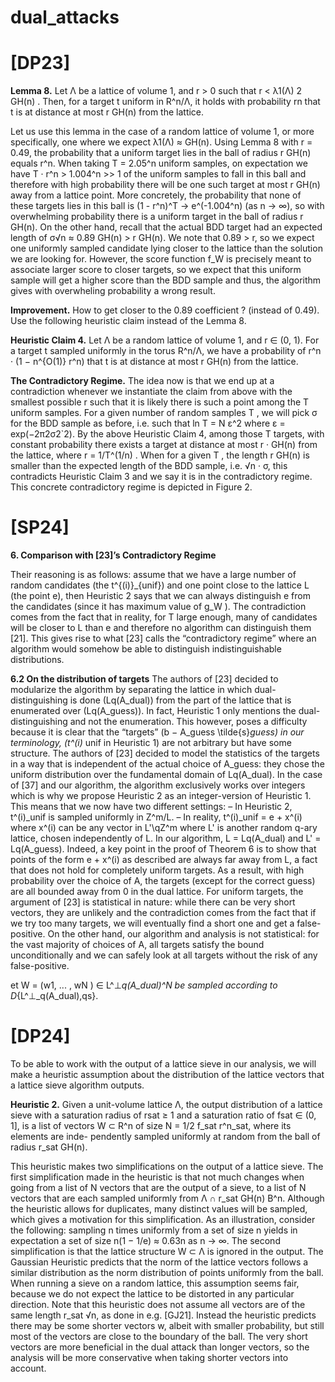 # dual_attacks


# [DP23]


**Lemma 8.** Let Λ be a lattice of volume 1, and r > 0 such that r < λ1(Λ)
2 GH(n) .
Then, for a target t uniform in R^n/Λ, it holds with probability rn that t is at
distance at most r GH(n) from the lattice.

Let us use this lemma in the case of a random lattice of volume 1, or more
specifically, one where we expect λ1(Λ) ≈ GH(n). Using Lemma 8 with r = 0.49,
the probability that a uniform target lies in the ball of radius r GH(n) equals
r^n. When taking T = 2.05^n uniform samples, on expectation we have T · r^n >
1.004^n >> 1 of the uniform samples to fall in this ball and therefore with high 
probability there will be one such target at most r GH(n) away from a lattice
point. More concretely, the probability that none of these targets lies in this ball
is (1 - r^n)^T → e^(-1.004^n)
(as n → ∞), so with overwhelming probability there is
a uniform target in the ball of radius r GH(n).
On the other hand, recall that the actual BDD target had an expected length
of σ√n ≈ 0.89 GH(n) > r GH(n). We note that 0.89 > r, so we expect one
uniformly sampled candidate lying closer to the lattice than the solution we are
looking for. However, the score function f_W is precisely meant to associate larger
score to closer targets, so we expect that this uniform sample will get a higher
score than the BDD sample and thus, the algorithm gives with overwheling
probability a wrong result.


**Improvement.**  How to get closer to the 0.89 coefficient ? (instead of 0.49). Use the 
following heuristic claim instead of the Lemma 8.

**Heuristic Claim 4.** Let Λ be a random lattice of volume 1, and r ∈ (0, 1).
For a target t sampled uniformly in the torus R^n/Λ, we have a probability of
r^n · (1 − n^{O(1)} r^n) that t is at distance at most r GH(n) from the lattice.

**The Contradictory Regime.** The idea now is that we end up at a contradiction whenever
we instantiate the claim from above with the smallest possible r such that it is
likely there is such a point among the T uniform samples.
For a given number of random samples T , we will pick σ for the BDD sample
as before, i.e. such that ln T = N ε^2 where ε = exp(−2π2σ2`2). By the above
Heuristic Claim 4, among those T targets, with constant probability there exists
a target at distance at most r · GH(n) from the lattice, where r = 1/T^(1/n) . When
for a given T , the length r GH(n) is smaller than the expected length of the
BDD sample, i.e. √n · σ, this contradicts Heuristic Claim 3 and we say it is
in the contradictory regime. This concrete contradictory regime is depicted in
Figure 2.




# [SP24]

**6. Comparison with [23]’s Contradictory Regime**

Their reasoning is as follows: assume that we have a large number of random
candidates (the t^{(i)}_{unif}) and one point close to the lattice L (the point e), 
then Heuristic 2 says that we can always distinguish e from the candidates (since
it has maximum value of g_W ). The contradiction comes from the fact that in
reality, for T large enough, many of candidates will be closer to L than e and
therefore no algorithm can distinguish them [21]. This gives rise to what [23]
calls the “contradictory regime” where an algorithm would somehow be able to
distinguish indistinguishable distributions.


**6.2 On the distribution of targets**
The authors of [23] decided to modularize the algorithm by separating the lattice
in which dual-distinguishing is done (Lq(A_dual)) from the part of the lattice
that is enumerated over (Lq(A_guess)). In fact, Heuristic 1 only mentions the
dual-distinguishing and not the enumeration. This however, poses a difficulty
because it is clear that the “targets” (b − A_guess \tilde{s}_guess) in our terminology, (t^(i)_
unif in Heuristic 1) are not arbitrary but have some structure.
The authors of [23] decided to model the statistics of the targets in a way that
is independent of the actual choice of A_guess: they chose the uniform distribution
over the fundamental domain of Lq(A_dual). In the case of [37] and our algorithm,
the algorithm exclusively works over integers which is why we propose Heuristic 2
as an integer-version of Heuristic 1. This means that we now have two different
settings:
– In Heuristic 2, t^(i)_unif is sampled uniformly in Z^m/L.
– In reality, t^(i)_unif = e + x^(i) where x^(i) can be any vector in L'\qZ^m where L'
is another random q-ary lattice, chosen independently of L. In our algorithm,
L = Lq(A_dual) and L' = Lq(A_guess).
Indeed, a key point in the proof of Theorem 6 is to show that points of the form
e + x^(i) as described are always far away from L, a fact that does not hold for
completely uniform targets. As a result, with high probability over the choice of
A, the targets (except for the correct guess) are all bounded away from 0 in the
dual lattice. For uniform targets, the argument of [23] is statistical in nature:
while there can be very short vectors, they are unlikely and the contradiction
comes from the fact that if we try too many targets, we will eventually find
a short one and get a false-positive. On the other hand, our algorithm and
analysis is not statistical: for the vast majority of choices of A, all targets satisfy
the bound unconditionally and we can safely look at all targets without the risk
of any false-positive.



et W = (w1, ... , wN ) ∈ L^⊥_q(A_dual)^N be sampled
according to D_{L^⊥_q(A_dual),qs}.






# [DP24]

To be able to work with the output of a lattice sieve in our analysis, we will
make a heuristic assumption about the distribution of the lattice vectors that a
lattice sieve algorithm outputs.

**Heuristic 2.** Given a unit-volume lattice Λ, the output distribution of a lattice
sieve with a saturation radius of rsat ≥ 1 and a saturation ratio of fsat ∈ (0, 1],
is a list of vectors W ⊂ R^n of size N = 1/2 f_sat r^n_sat, where its elements are inde-
pendently sampled uniformly at random from the ball of radius r_sat GH(n).


This heuristic makes two simplifications on the output of a lattice sieve.
The first simplification made in the heuristic is that not much changes when
going from a list of N vectors that are the output of a sieve, to a list of N
vectors that are each sampled uniformly from Λ ∩ r_sat GH(n) B^n. Although the
heuristic allows for duplicates, many distinct values will be sampled, which gives
a motivation for this simplification. As an illustration, consider the following:
sampling n times uniformly from a set of size n yields in expectation a set of
size n(1 − 1/e) ≈ 0.63n as n → ∞.
The second simplification is that the lattice structure W ⊂ Λ is ignored in
the output. The Gaussian Heuristic predicts that the norm of the lattice vectors
follows a similar distribution as the norm distribution of points uniformly from
the ball. When running a sieve on a random lattice, this assumption seems fair,
because we do not expect the lattice to be distorted in any particular direction.
Note that this heuristic does not assume all vectors are of the same length
r_sat √n, as done in e.g. [GJ21]. Instead the heuristic predicts there may be some
shorter vectors w, albeit with smaller probability, but still most of the vectors
are close to the boundary of the ball. The very short vectors are more beneficial
in the dual attack than longer vectors, so the analysis will be more conservative
when taking shorter vectors into account.